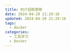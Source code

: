 ```yaml
---
title: 的介绍和使用
date: 2024-04-20 21:29:16
updated: 2024-04-20 21:29:16
tags:
  - docker
categories:
  - 工具学习
  - Docker
---
```

